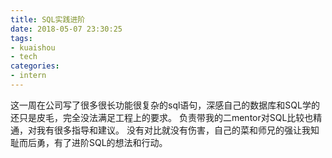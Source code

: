 ```yaml
---
title: SQL实践进阶
date: 2018-05-07 23:30:25
tags:
- kuaishou
- tech
categories:
- intern
---
```

这一周在公司写了很多很长功能很复杂的sql语句，深感自己的数据库和SQL学的还只是皮毛，完全没法满足工程上的要求。
负责带我的二mentor对SQL比较也精通，对我有很多指导和建议。
没有对比就没有伤害，自己的菜和师兄的强让我知耻而后勇，有了进阶SQL的想法和行动。

<!--more-->
